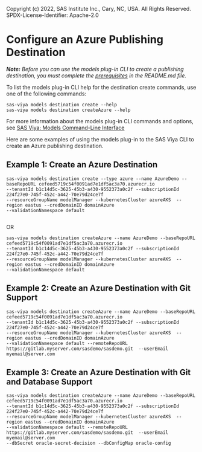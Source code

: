Copyright (c) 2022, SAS Institute Inc., Cary, NC, USA.  All Rights Reserved.
SPDX-License-Identifier: Apache-2.0

# Configure an Azure Publishing Destination

_**Note:** Before you can use the models plug-in CLI to create a publishing destination, you must complete the [prerequisites](./README.md#prerequisites) in the README.md file._

To list the models plug-in CLI help for the destination create commands, use one of the following commands:

```commandline
sas-viya models destination create --help
sas-viya models destination createAzure --help
```

For more information about the models plug-in CLI commands and options, see [SAS Viya: Models Command-Line Interface](https://documentation.sas.com/?cdcId=mdlmgrcdc&cdcVersion=default&docsetId=mdlmgrcli&docsetTarget=titlepage.htm)

Here are some examples of using the models plug-in to the SAS Viya CLI to create an Azure publishing destination.

## Example 1: Create an Azure Destination

```commandline
sas-viya models destination create --type azure --name AzureDemo --baseRepoURL cefeed5719c54f0091ad7e1df5ac3a70.azurecr.io 
--tenantId b1c14d5c-3625-45b3-a430-9552373a0c2f --subscriptionId 224f27e0-745f-452c-a442-70e79d24ce7f 
--resourceGroupName modelManager --kubernetesCluster azureAKS  --region eastus --credDomainID domainAzure 
--validationNamespace default
 
```

OR

```commandline
sas-viya models destination createAzure --name AzureDemo --baseRepoURL cefeed5719c54f0091ad7e1df5ac3a70.azurecr.io 
--tenantId b1c14d5c-3625-45b3-a430-9552373a0c2f --subscriptionId 224f27e0-745f-452c-a442-70e79d24ce7f 
--resourceGroupName modelManager --kubernetesCluster azureAKS  --region eastus --credDomainID domainAzure 
--validationNamespace default
```

## Example 2: Create an Azure Destination with Git Support

```commandline
sas-viya models destination createAzure --name AzureDemo --baseRepoURL cefeed5719c54f0091ad7e1df5ac3a70.azurecr.io 
--tenantId b1c14d5c-3625-45b3-a430-9552373a0c2f --subscriptionId 224f27e0-745f-452c-a442-70e79d24ce7f 
--resourceGroupName modelManager --kubernetesCluster azureAKS  --region eastus --credDomainID domainAzure 
--validationNamespace default --remoteRepoURL https://gitlab.myserver.com/sasdemo/sasdemo.git  --userEmail myemail@server.com
```

## Example 3: Create an Azure Destination with Git and Database Support

```commandline
sas-viya models destination createAzure --name AzureDemo --baseRepoURL cefeed5719c54f0091ad7e1df5ac3a70.azurecr.io 
--tenantId b1c14d5c-3625-45b3-a430-9552373a0c2f --subscriptionId 224f27e0-745f-452c-a442-70e79d24ce7f 
--resourceGroupName modelManager --kubernetesCluster azureAKS  --region eastus --credDomainID domainAzure 
--validationNamespace default --remoteRepoURL https://gitlab.myserver.com/sasdemo/sasdemo.git  --userEmail myemail@server.com 
--dbSecret oracle-secret-decision --dbConfigMap oracle-config
```